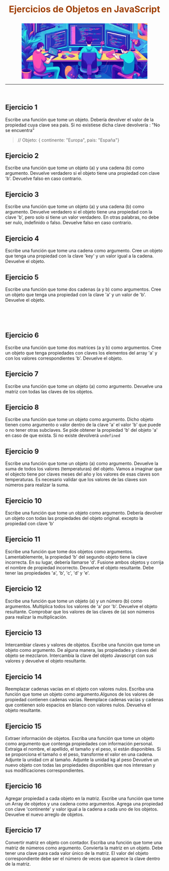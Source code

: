 # <center><p style="color: #A04000; "><B>Ejercicios de Objetos en JavaScript</B></p></center>

<center><img src="img_dev.jpeg" width="400" /></center>

---

<br>

## Ejercicio 1

Escribe una función que tome un objeto. Debería devolver el valor de la propiedad cuya clave sea pais. Si no existiese dicha clave devolvería : "No se encuentra"

> // Objeto: { continente: "Europa", pais: "España"}

## Ejercicio 2

Escribe una función que tome un objeto (a) y una cadena (b) como argumento. Devuelve verdadero si el objeto tiene una propiedad con clave 'b'. Devuelve falso en caso contrario.

## Ejercicio 3

Escribe una función que tome un objeto (a) y una cadena (b) como argumento. Devuelve verdadero si el objeto tiene una propiedad con la clave 'b', pero solo si tiene un valor verdadero. En otras palabras, no debe ser nulo, indefinido o falso. Devuelve falso en caso contrario.

## Ejercicio 4

Escribe una función que tome una cadena como argumento. Cree un objeto que tenga una propiedad con la clave 'key' y un valor igual a la cadena. Devuelve el objeto.

## Ejercicio 5

Escribe una función que tome dos cadenas (a y b) como argumentos. Cree un objeto que tenga una propiedad con la clave 'a' y un valor de 'b'. Devuelve el objeto.

<br>

>

<br>

## Ejercicio 6

Escribe una función que tome dos matrices (a y b) como argumentos. Cree un objeto que tenga propiedades con claves los elementos del array 'a' y con los valores correspondientes 'b'. Devuelve el objeto.

## Ejercicio 7

Escribe una función que tome un objeto (a) como argumento. Devuelve una matriz con todas las claves de los objetos.

## Ejercicio 8

Escribe una función que tome un objeto como argumento. Dicho objeto tienen como argumento o valor dentro de la clave 'a' el valor 'b' que puede o no tener otras subclaves. Se pide obtener la propiedad 'b' del objeto 'a' en caso de que exista. Si no existe devolverá `undefined`

## Ejercicio 9

Escribe una función que tome un objeto (a) como argumento. Devuelve la suma de todos los valores (temperaturas) del objeto. Vamos a imaginar que el objecto tiene por claves meses del año y los valores de esas claves son temperaturas.
Es necesario validar que los valores de las claves son números para realizar la suma.

## Ejercicio 10

Escribe una función que tome un objeto como argumento. Debería devolver un objeto con todas las propiedades del objeto original. excepto la propiedad con clave 'b'

## Ejercicio 11

Escribe una función que tome dos objetos como argumentos. Lamentablemente, la propiedad 'b' del segundo objeto tiene la clave incorrecta. En su lugar, debería llamarse 'd'. Fusione ambos objetos y corrija el nombre de propiedad incorrecto. Devuelve el objeto resultante. Debe tener las propiedades 'a', 'b', 'c', 'd' y 'e'.

## Ejercicio 12

Escribe una función que tome un objeto (a) y un número (b) como argumentos. Multiplica todos los valores de 'a' por 'b'. Devuelve el objeto resultante. Comprobar que los valores de las claves de (a) son números para realizar la multiplicación.

## Ejercicio 13

Intercambiar claves y valores de objetos. Escribe una función que tome un objeto como argumento. De alguna manera, las propiedades y claves del objeto se mezclaron. Intercambia la clave del objeto Javascript con sus valores y devuelve el objeto resultante.

## Ejercicio 14

Reemplazar cadenas vacías en el objeto con valores nulos. Escriba una función que tome un objeto como argumento.Algunos de los valores de propiedad contienen cadenas vacías. Reemplace cadenas vacías y cadenas que contienen solo espacios en blanco con valores nulos. Devuelva el objeto resultante.

## Ejercicio 15

Extraer información de objetos. Escriba una función que tome un objeto como argumento que contenga propiedades con información personal. Extraiga el nombre, el apellido, el tamaño y el peso, si están disponibles. Si se proporciona el tamaño o el peso, transforme el valor en una cadena. Adjunte la unidad cm al tamaño. Adjunte la unidad kg al peso Devuelve un nuevo objeto con todas las propiedades disponibles que nos interesan y sus modificaciones correspondientes.

## Ejercicio 16

Agregar propiedad a cada objeto en la matriz. Escribe una función que tome un Array de objetos y una cadena como argumentos. Agrega una propiedad con clave 'continente' y valor igual a la cadena a cada uno de los objetos. Devuelve el nuevo arreglo de objetos.

## Ejercicio 17

Convertir matriz en objeto con contador. Escriba una función que tome una matriz de números como argumento. Convierta la matriz en un objeto. Debe tener una clave para cada valor único de la matriz. El valor del objeto correspondiente debe ser el número de veces que aparece la clave dentro de la matriz.
